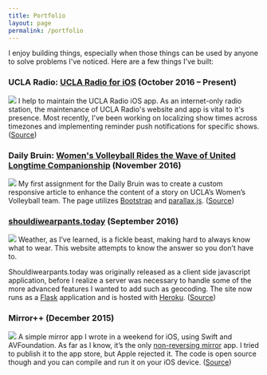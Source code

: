 ```yaml
---
title: Portfolio
layout: page
permalink: /portfolio
---
```


I enjoy building things, especially when those things can be used by anyone to solve problems I've noticed. Here are a few things I've built:

### UCLA Radio: [UCLA Radio for iOS][1] (October 2016 – Present)
![][image-1]
I help to maintain the UCLA Radio iOS app. As an internet-only radio station, the maintenance of UCLA Radio's website and app is vital to it's presence. Most recently, I've been working on localizing show times across timezones and implementing reminder push notifications for specific shows. ([Source][2])

### Daily Bruin: [Women's Volleyball Rides the Wave of United Longtime Companionship][3] (November 2016)
![][image-2]
My first assignment for the Daily Bruin was to create a custom responsive article to enhance the content of a story on UCLA’s Women’s Volleyball team. The page utilizes [Bootstrap][4] and [parallax.js][5]. ([Source][6])

### [shouldiwearpants.today][7] (September 2016)
![][image-3]
Weather, as I’ve learned, is a fickle beast, making hard to always know what to wear. This website attempts to know the answer so you don’t have to.

Shouldiwearpants.today was originally released as a client side javascript application, before I realize a server was necessary to handle some of the more advanced features I wanted to add such as geocoding. The site now runs as a [Flask][8] application and is hosted with [Heroku][9]. ([Source][10])

### Mirror++ (December 2015)
![][image-4]
A simple mirror app I wrote in a weekend for iOS, using Swift and AVFoundation. As far as I know, it’s the only [non-reversing mirror][11] app. I tried to publish it to the app store, but Apple rejected it. The code is open source though and you can compile and run it on your iOS device. ([Source][12])

[1]:	https://itunes.apple.com/us/app/ucla-radio/id420784130
[2]:	https://github.com/uclaradio/uclaradio-iOS
[3]:	http://graphics.dailybruin.com/womens-volleyball-2016/
[4]:	http://getbootstrap.com
[5]:	http://pixelcog.github.io/parallax.js/
[6]:	https://github.com/daily-bruin/wvolleyball_f16wk6
[7]:	http://shouldiwearpants.today
[8]:	http://flask.pocoo.org
[9]:	https://www.heroku.com/
[10]:	https://github.com/nathunsmitty/shouldiwearpants.today
[11]:	https://en.wikipedia.org/wiki/Non-reversing_mirror
[12]:	https://github.com/nathunsmitty/MirrorPlusPlus

[image-1]:	images/uclaradio.png
[image-2]:	images/volleyball.png
[image-3]:	images/pants.png
[image-4]:	images/mpp.png
